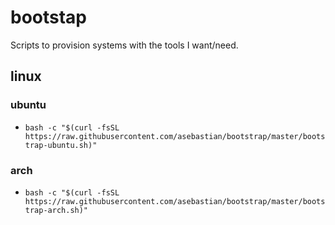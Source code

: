 # bootstap

Scripts to provision systems with the tools I want/need.

## linux

### ubuntu
- `bash -c "$(curl -fsSL https://raw.githubusercontent.com/asebastian/bootstrap/master/bootstrap-ubuntu.sh)"`

### arch
- `bash -c "$(curl -fsSL https://raw.githubusercontent.com/asebastian/bootstrap/master/bootstrap-arch.sh)"`
